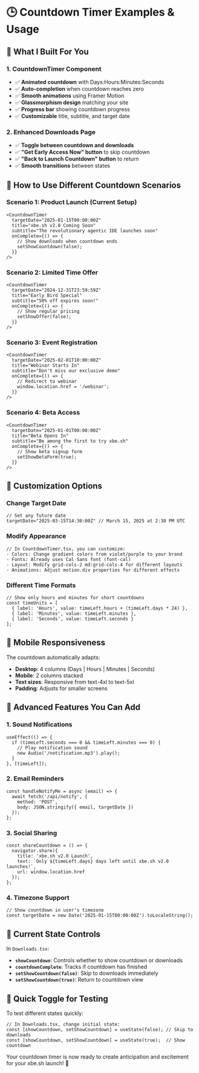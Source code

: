 # 🕒 Countdown Timer Examples & Usage

## 🎯 What I Built For You

### **1. CountdownTimer Component**
- ✅ **Animated countdown** with Days:Hours:Minutes:Seconds
- ✅ **Auto-completion** when countdown reaches zero
- ✅ **Smooth animations** using Framer Motion
- ✅ **Glassmorphism design** matching your site
- ✅ **Progress bar** showing countdown progress
- ✅ **Customizable** title, subtitle, and target date

### **2. Enhanced Downloads Page**
- ✅ **Toggle between countdown and downloads**
- ✅ **"Get Early Access Now" button** to skip countdown
- ✅ **"Back to Launch Countdown" button** to return
- ✅ **Smooth transitions** between states

## 🚀 How to Use Different Countdown Scenarios

### **Scenario 1: Product Launch (Current Setup)**
```tsx
<CountdownTimer
  targetDate="2025-01-15T00:00:00Z"
  title="xbe.sh v2.0 Coming Soon"
  subtitle="The revolutionary agentic IDE launches soon"
  onComplete={() => {
    // Show downloads when countdown ends
    setShowCountdown(false);
  }}
/>
```

### **Scenario 2: Limited Time Offer**
```tsx
<CountdownTimer
  targetDate="2024-12-31T23:59:59Z"
  title="Early Bird Special"
  subtitle="50% off expires soon!"
  onComplete={() => {
    // Show regular pricing
    setShowOffer(false);
  }}
/>
```

### **Scenario 3: Event Registration**
```tsx
<CountdownTimer
  targetDate="2025-02-01T10:00:00Z"
  title="Webinar Starts In"
  subtitle="Don't miss our exclusive demo"
  onComplete={() => {
    // Redirect to webinar
    window.location.href = '/webinar';
  }}
/>
```

### **Scenario 4: Beta Access**
```tsx
<CountdownTimer
  targetDate="2025-01-01T00:00:00Z"
  title="Beta Opens In"
  subtitle="Be among the first to try xbe.sh"
  onComplete={() => {
    // Show beta signup form
    setShowBetaForm(true);
  }}
/>
```

## 🎨 Customization Options

### **Change Target Date**
```tsx
// Set any future date
targetDate="2025-03-15T14:30:00Z" // March 15, 2025 at 2:30 PM UTC
```

### **Modify Appearance**
```tsx
// In CountdownTimer.tsx, you can customize:
- Colors: Change gradient colors from violet/purple to your brand
- Fonts: Already uses Cal Sans font (font-cal)
- Layout: Modify grid-cols-2 md:grid-cols-4 for different layouts
- Animations: Adjust motion.div properties for different effects
```

### **Different Time Formats**
```tsx
// Show only hours and minutes for short countdowns
const timeUnits = [
  { label: 'Hours', value: timeLeft.hours + (timeLeft.days * 24) },
  { label: 'Minutes', value: timeLeft.minutes },
  { label: 'Seconds', value: timeLeft.seconds }
];
```

## 📱 Mobile Responsiveness

The countdown automatically adapts:
- **Desktop**: 4 columns (Days | Hours | Minutes | Seconds)
- **Mobile**: 2 columns stacked
- **Text sizes**: Responsive from text-4xl to text-5xl
- **Padding**: Adjusts for smaller screens

## 🔧 Advanced Features You Can Add

### **1. Sound Notifications**
```tsx
useEffect(() => {
  if (timeLeft.seconds === 0 && timeLeft.minutes === 0) {
    // Play notification sound
    new Audio('/notification.mp3').play();
  }
}, [timeLeft]);
```

### **2. Email Reminders**
```tsx
const handleNotifyMe = async (email) => {
  await fetch('/api/notify', {
    method: 'POST',
    body: JSON.stringify({ email, targetDate })
  });
};
```

### **3. Social Sharing**
```tsx
const shareCountdown = () => {
  navigator.share({
    title: 'xbe.sh v2.0 Launch',
    text: `Only ${timeLeft.days} days left until xbe.sh v2.0 launches!`,
    url: window.location.href
  });
};
```

### **4. Timezone Support**
```tsx
// Show countdown in user's timezone
const targetDate = new Date('2025-01-15T00:00:00Z').toLocaleString();
```

## 🎯 Current State Controls

In `Downloads.tsx`:
- **`showCountdown`**: Controls whether to show countdown or downloads
- **`countdownComplete`**: Tracks if countdown has finished
- **`setShowCountdown(false)`**: Skip to downloads immediately
- **`setShowCountdown(true)`**: Return to countdown view

## 🚀 Quick Toggle for Testing

To test different states quickly:
```tsx
// In Downloads.tsx, change initial state:
const [showCountdown, setShowCountdown] = useState(false); // Skip to downloads
const [showCountdown, setShowCountdown] = useState(true);  // Show countdown
```

Your countdown timer is now ready to create anticipation and excitement for your xbe.sh launch! 🎉

